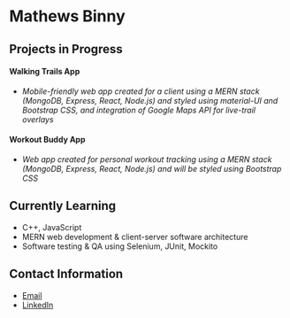# Mathews Binny

<!--
**mathewsbinny/mathewsbinny** is a ✨ _special_ ✨ repository because its `README.md` (this file) appears on your GitHub profile.

Here are some ideas to get you started:

- 👯 I’m looking to collaborate on ...
- 🤔 I’m looking for help with ...
- 💬 Ask me about ...
-->
## Projects in Progress
#### Walking Trails App
- *Mobile-friendly web app created for a client using a MERN stack (MongoDB, Express, React, Node.js) and styled using material-UI and Bootstrap CSS, and integration of Google Maps API for live-trail overlays*

#### Workout Buddy App
 - *Web app created for personal workout tracking using a MERN stack (MongoDB, Express, React, Node.js) and will be styled using Bootstrap CSS*
## Currently Learning
- C++, JavaScript
- MERN web development & client-server software architecture
- Software testing & QA using Selenium, JUnit, Mockito
## Contact Information
- [Email](mathewsb.00@gmail.com)
- [LinkedIn](https://www.linkedin.com/in/mathewsbinny/)
